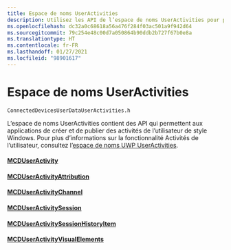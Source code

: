 ```yaml
---
title: Espace de noms UserActivities
description: Utilisez les API de l’espace de noms UserActivities pour permettre à votre application de créer et de publier des activités utilisateur de style Windows.
ms.openlocfilehash: dc32a0c68618a56a476f284f03ac501a9f942d64
ms.sourcegitcommit: 79c254e48c00d7a050864b90ddb2b727f67b0e8a
ms.translationtype: HT
ms.contentlocale: fr-FR
ms.lasthandoff: 01/27/2021
ms.locfileid: "98901617"
---
```

# <a name="useractivities-namespace"></a>Espace de noms UserActivities

```
ConnectedDevicesUserDataUserActivities.h
```

L’espace de noms UserActivities contient des API qui permettent aux applications de créer et de publier des activités de l’utilisateur de style Windows. Pour plus d’informations sur la fonctionnalité Activités de l’utilisateur, consultez l’[espace de noms UWP UserActivities](/uwp/api/windows.applicationmodel.useractivities).

#### <a name="mcduseractivity"></a>[MCDUserActivity](MCDUserActivity.md)
#### <a name="mcduseractivityattribution"></a>[MCDUserActivityAttribution](MCDUserActivityAttribution.md)
#### <a name="mcduseractivitychannel"></a>[MCDUserActivityChannel](MCDUserActivityChannel.md)
#### <a name="mcduseractivitysession"></a>[MCDUserActivitySession](MCDUserActivitySession.md)
#### <a name="mcduseractivitysessionhistoryitem"></a>[MCDUserActivitySessionHistoryItem](MCDUserActivitySessionHistoryItem.md)
#### <a name="mcduseractivityvisualelements"></a>[MCDUserActivityVisualElements](MCDUserActivityVisualElements.md)
